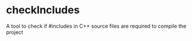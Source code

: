 # checkIncludes
A tool to check if #includes in C++ source files are required to compile the project
